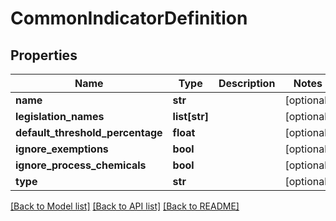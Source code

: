 # CommonIndicatorDefinition

## Properties
Name | Type | Description | Notes
------------ | ------------- | ------------- | -------------
**name** | **str** |  | [optional] 
**legislation_names** | **list[str]** |  | [optional] 
**default_threshold_percentage** | **float** |  | [optional] 
**ignore_exemptions** | **bool** |  | [optional] 
**ignore_process_chemicals** | **bool** |  | [optional] 
**type** | **str** |  | [optional] 

[[Back to Model list]](../README.md#documentation-for-models) [[Back to API list]](../README.md#documentation-for-api-endpoints) [[Back to README]](../README.md)

